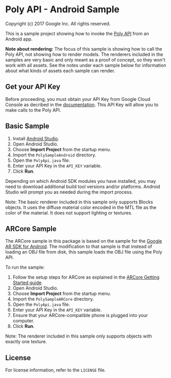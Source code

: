 # Poly API - Android Sample

Copyright (c) 2017 Google Inc. All rights reserved.

This is a sample project showing how to invoke the
[Poly API](https://developers.google.com/poly) from
an Android app.

**Note about rendering:** The focus of this sample is showing how to call the
Poly API, not showing how to render models. The renderers included in the
samples are very basic and only meant as a proof of concept, so they won't
work with all assets. See the notes under each sample below for information
about what kinds of assets each sample can render.

## Get your API Key

Before proceeding, you must obtain your API Key from Google Cloud Console
as decribed in the [documentation](https://developers.google.com/poly/develop).
This API Key will allow you to make calls to the Poly API.

## Basic Sample

1. Install [Android Studio](https://developer.android.com/studio/index.html).
1. Open Android Studio.
1. Choose **Import Project** from the startup menu.
1. Import the `PolySampleAndroid` directory.
1. Open the `PolyApi.java` file.
1. Enter your API Key in the `API_KEY` variable.
1. Click **Run**.

Depending on which Android SDK modules you have installed, you may need
to download additional build tool versions and/or platforms. Android Studio
will prompt you as needed during the import process.

Note: The basic renderer included in this sample only supports Blocks
objects. It uses the diffuse material color encoded in the MTL file as
the color of the material. It does not support lighting or textures.

## ARCore Sample

The ARCore sample in this package is based on the sample for the
[Google AR SDK for Android](https://github.com/google-ar/arcore-android-sdk).
The modification to that sample is that instead of loading an OBJ file from
disk, this sample loads the OBJ file using the Poly API.

To run the sample:

1. Follow the setup steps for ARCore as explained in the
   [ARCore Getting Started guide](https://developers.google.com/ar/develop/java/getting-started).
1. Open Android Studio.
1. Choose **Import Project** from the startup menu.
1. Import the `PolySampleARCore` directory.
1. Open the `PolyApi.java` file.
1. Enter your API Key in the `API_KEY` variable.
1. Ensure that your ARCore-compatible phone is plugged into your computer.
1. Click **Run**.

Note: The renderer included in this sample only supports objects with
exactly one texture.

## License

For license information, refer to the `LICENSE` file.

